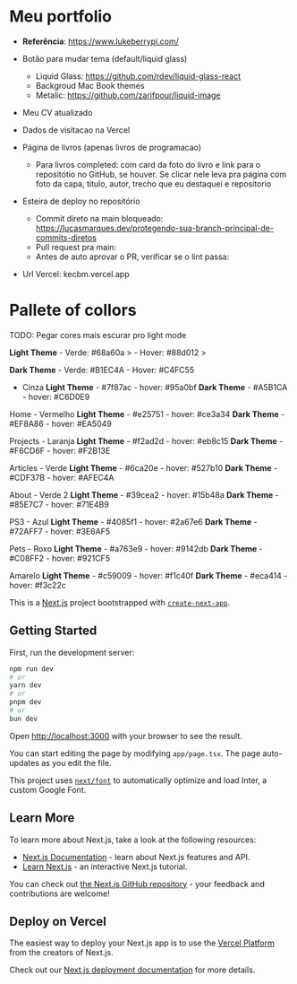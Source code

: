 # Meu portfolio

- **Referência**: https://www.lukeberrypi.com/
- Botão para mudar tema (default/liquid glass)
    - Liquid Glass: https://github.com/rdev/liquid-glass-react
    - Backgroud Mac Book themes
    - Metalic: https://github.com/zarifpour/liquid-image
- Meu CV atualizado
- Dados de visitacao na Vercel
- Página de livros (apenas livros de programacao)
   - Para livros completed: com card da foto do livro e link para o repositótio no GitHub, se houver. Se clicar nele leva pra página com foto da capa, titulo, autor, trecho que eu destaquei e repositorio
- Esteira de deploy no repositório
    - Commit direto na main bloqueado: https://lucasmarques.dev/protegendo-sua-branch-principal-de-commits-diretos
    - Pull request pra main: 
    - Antes de auto aprovar o PR, verificar se o lint passa: 

- Url Vercel: kecbm.vercel.app

# Pallete of collors

TODO: Pegar cores mais escurar pro light mode

**Light Theme**
    - Verde: #68a60a > 
    - Hover: #88d012 > 

**Dark Theme**
    - Verde: #B1EC4A
    - Hover: #C4FC55

- Cinza
    **Light Theme**
        - #7f87ac
        - hover: #95a0bf
    **Dark Theme**
        - #A5B1CA
        - hover: #C6D0E9
        
Home
    - Vermelho
        **Light Theme**
            - #e25751
            - hover: #ce3a34
        **Dark Theme**
            - #EF8A86
            - hover: #EA5049

Projects
    - Laranja
        **Light Theme**
            - #f2ad2d
            - hover: #eb8c15
        **Dark Theme**
            - #F6CD6F
            - hover: #F2B13E

Articles
    - Verde
        **Light Theme**
            - #6ca20e
            - hover: #527b10
        **Dark Theme**
            - #CDF37B
            - hover: #AFEC4A

About
    - Verde 2
        **Light Theme**
            - #39cea2
            - hover: #15b48a
        **Dark Theme**
            - #85E7C7
            - hover: #71E4B9

PS3
    - Azul
        **Light Theme**
        - #4085f1
        - hover: #2a67e6
        **Dark Theme**
        - #72AFF7
        - hover: #3E6AF5

Pets
    - Roxo
        **Light Theme**
        - #a763e9
        - hover: #9142db
        **Dark Theme**
        - #C08FF2
        - hover: #921CF5


Amarelo
    **Light Theme**
    - #c59009
    - hover: #f1c40f
    **Dark Theme**
    - #eca414
    - hover: #f3c22c

This is a [Next.js](https://nextjs.org/) project bootstrapped with [`create-next-app`](https://github.com/vercel/next.js/tree/canary/packages/create-next-app).

## Getting Started

First, run the development server:

```bash
npm run dev
# or
yarn dev
# or
pnpm dev
# or
bun dev
```

Open [http://localhost:3000](http://localhost:3000) with your browser to see the result.

You can start editing the page by modifying `app/page.tsx`. The page auto-updates as you edit the file.

This project uses [`next/font`](https://nextjs.org/docs/basic-features/font-optimization) to automatically optimize and load Inter, a custom Google Font.

## Learn More

To learn more about Next.js, take a look at the following resources:

- [Next.js Documentation](https://nextjs.org/docs) - learn about Next.js features and API.
- [Learn Next.js](https://nextjs.org/learn) - an interactive Next.js tutorial.

You can check out [the Next.js GitHub repository](https://github.com/vercel/next.js/) - your feedback and contributions are welcome!

## Deploy on Vercel

The easiest way to deploy your Next.js app is to use the [Vercel Platform](https://vercel.com/new?utm_medium=default-template&filter=next.js&utm_source=create-next-app&utm_campaign=create-next-app-readme) from the creators of Next.js.

Check out our [Next.js deployment documentation](https://nextjs.org/docs/deployment) for more details.
